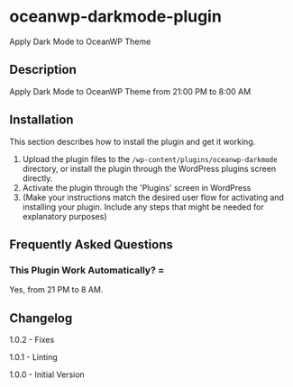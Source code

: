 # oceanwp-darkmode-plugin

Apply Dark Mode to OceanWP Theme

## Description

Apply Dark Mode to OceanWP Theme from 21:00 PM to 8:00 AM

## Installation

This section describes how to install the plugin and get it working.

1. Upload the plugin files to the `/wp-content/plugins/oceanwp-darkmode` directory, or install the plugin through the WordPress plugins screen directly.
2. Activate the plugin through the 'Plugins' screen in WordPress
3. (Make your instructions match the desired user flow for activating and installing your plugin. Include any steps that might be needed for explanatory purposes)

## Frequently Asked Questions

### This Plugin Work Automatically? =

Yes, from 21 PM to 8 AM.

## Changelog

1.0.2 - Fixes

1.0.1 - Linting

1.0.0 - Initial Version
